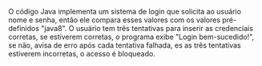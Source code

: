 O código Java implementa um sistema de login que solicita ao usuário nome e senha, então ele compara esses valores com os valores pré-definidos "java8". O usuário tem três tentativas para inserir as credenciais corretas, se estiverem corretas, o programa exibe "Login bem-sucedido!", se não, avisa de erro após cada tentativa falhada, es as três tentativas estiverem incorretas, o acesso é bloqueado.